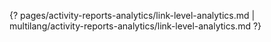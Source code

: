 {? pages/activity-reports-analytics/link-level-analytics.md | multilang/activity-reports-analytics/link-level-analytics.md ?}
